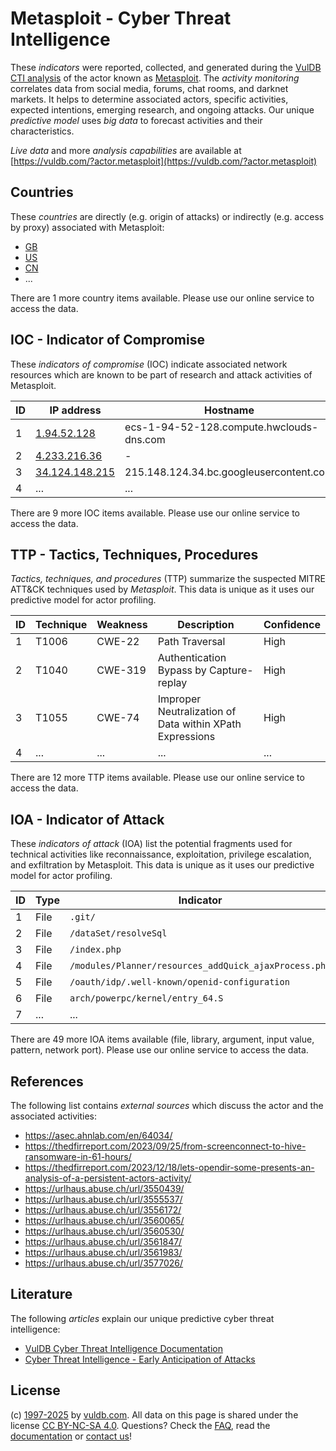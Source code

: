 # Metasploit - Cyber Threat Intelligence

These _indicators_ were reported, collected, and generated during the [VulDB CTI analysis](https://vuldb.com/?kb.cti) of the actor known as [Metasploit](https://vuldb.com/?actor.metasploit). The _activity monitoring_ correlates data from social media, forums, chat rooms, and darknet markets. It helps to determine associated actors, specific activities, expected intentions, emerging research, and ongoing attacks. Our unique _predictive model_ uses _big data_ to forecast activities and their characteristics.

_Live data_ and more _analysis capabilities_ are available at [https://vuldb.com/?actor.metasploit](https://vuldb.com/?actor.metasploit)

## Countries

These _countries_ are directly (e.g. origin of attacks) or indirectly (e.g. access by proxy) associated with Metasploit:

* [GB](https://vuldb.com/?country.gb)
* [US](https://vuldb.com/?country.us)
* [CN](https://vuldb.com/?country.cn)
* ...

There are 1 more country items available. Please use our online service to access the data.

## IOC - Indicator of Compromise

These _indicators of compromise_ (IOC) indicate associated network resources which are known to be part of research and attack activities of Metasploit.

ID | IP address | Hostname | Campaign | Confidence
-- | ---------- | -------- | -------- | ----------
1 | [1.94.52.128](https://vuldb.com/?ip.1.94.52.128) | ecs-1-94-52-128.compute.hwclouds-dns.com | - | High
2 | [4.233.216.36](https://vuldb.com/?ip.4.233.216.36) | - | - | High
3 | [34.124.148.215](https://vuldb.com/?ip.34.124.148.215) | 215.148.124.34.bc.googleusercontent.com | - | Medium
4 | ... | ... | ... | ...

There are 9 more IOC items available. Please use our online service to access the data.

## TTP - Tactics, Techniques, Procedures

_Tactics, techniques, and procedures_ (TTP) summarize the suspected MITRE ATT&CK techniques used by _Metasploit_. This data is unique as it uses our predictive model for actor profiling.

ID | Technique | Weakness | Description | Confidence
-- | --------- | -------- | ----------- | ----------
1 | T1006 | CWE-22 | Path Traversal | High
2 | T1040 | CWE-319 | Authentication Bypass by Capture-replay | High
3 | T1055 | CWE-74 | Improper Neutralization of Data within XPath Expressions | High
4 | ... | ... | ... | ...

There are 12 more TTP items available. Please use our online service to access the data.

## IOA - Indicator of Attack

These _indicators of attack_ (IOA) list the potential fragments used for technical activities like reconnaissance, exploitation, privilege escalation, and exfiltration by Metasploit. This data is unique as it uses our predictive model for actor profiling.

ID | Type | Indicator | Confidence
-- | ---- | --------- | ----------
1 | File | `.git/` | Low
2 | File | `/dataSet/resolveSql` | High
3 | File | `/index.php` | Medium
4 | File | `/modules/Planner/resources_addQuick_ajaxProcess.php` | High
5 | File | `/oauth/idp/.well-known/openid-configuration` | High
6 | File | `arch/powerpc/kernel/entry_64.S` | High
7 | ... | ... | ...

There are 49 more IOA items available (file, library, argument, input value, pattern, network port). Please use our online service to access the data.

## References

The following list contains _external sources_ which discuss the actor and the associated activities:

* https://asec.ahnlab.com/en/64034/
* https://thedfirreport.com/2023/09/25/from-screenconnect-to-hive-ransomware-in-61-hours/
* https://thedfirreport.com/2023/12/18/lets-opendir-some-presents-an-analysis-of-a-persistent-actors-activity/
* https://urlhaus.abuse.ch/url/3550439/
* https://urlhaus.abuse.ch/url/3555537/
* https://urlhaus.abuse.ch/url/3556172/
* https://urlhaus.abuse.ch/url/3560065/
* https://urlhaus.abuse.ch/url/3560530/
* https://urlhaus.abuse.ch/url/3561847/
* https://urlhaus.abuse.ch/url/3561983/
* https://urlhaus.abuse.ch/url/3577026/

## Literature

The following _articles_ explain our unique predictive cyber threat intelligence:

* [VulDB Cyber Threat Intelligence Documentation](https://vuldb.com/?kb.cti)
* [Cyber Threat Intelligence - Early Anticipation of Attacks](https://www.scip.ch/en/?labs.20201022)

## License

(c) [1997-2025](https://vuldb.com/?kb.changelog) by [vuldb.com](https://vuldb.com/?kb.about). All data on this page is shared under the license [CC BY-NC-SA 4.0](https://creativecommons.org/licenses/by-nc-sa/4.0/). Questions? Check the [FAQ](https://vuldb.com/?kb.faq), read the [documentation](https://vuldb.com/?kb) or [contact us](https://vuldb.com/?contact)!
